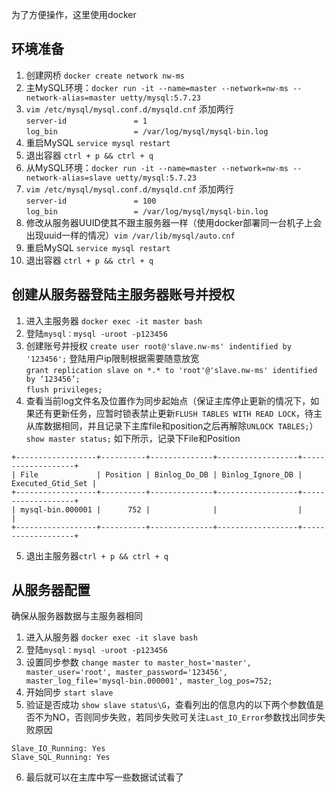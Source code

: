 为了方便操作，这里使用docker
## 环境准备
1. 创建网桥 `docker create network nw-ms`  
2. 主MySQL环境：`docker run -it --name=master --network=nw-ms --network-alias=master uetty/mysql:5.7.23`  
3.  `vim /etc/mysql/mysql.conf.d/mysqld.cnf`  添加两行  
 ` server-id               = 1 `  
 ` log_bin                 = /var/log/mysql/mysql-bin.log `  
4. 重启MySQL `service mysql restart` 
5. 退出容器    `ctrl + p && ctrl + q`  
6. 从MySQL环境：`docker run -it --name=master --network=nw-ms --network-alias=slave uetty/mysql:5.7.23`  
7.   `vim /etc/mysql/mysql.conf.d/mysqld.cnf`  添加两行  
` server-id               = 100 `  
` log_bin                 = /var/log/mysql/mysql-bin.log `  
8. 修改从服务器UUID使其不跟主服务器一样（使用docker部署同一台机子上会出现uuid一样的情况）`vim /var/lib/mysql/auto.cnf`  
9. 重启MySQL `service mysql restart` 
10. 退出容器 `ctrl + p && ctrl + q`  
## 创建从服务器登陆主服务器账号并授权
1. 进入主服务器 `docker exec -it master bash`  
2. 登陆`mysql：mysql -uroot -p123456`  
3. 创建账号并授权
`create user root@'slave.nw-ms' indentified by '123456';`  登陆用户ip限制根据需要随意放宽  
`grant replication slave on *.* to 'root'@'slave.nw-ms' identified by ‘123456’;`  
`flush privileges;`
4. 查看当前log文件名及位置作为同步起始点（保证主库停止更新的情况下，如果还有更新任务，应暂时锁表禁止更新`FLUSH TABLES WITH READ LOCK`，待主从库数据相同，并且记录下主库file和position之后再解除`UNLOCK TABLES;`）
`show master status;` 如下所示，记录下File和Position
```
+------------------+----------+--------------+------------------+-------------------+
| File             | Position | Binlog_Do_DB | Binlog_Ignore_DB | Executed_Gtid_Set |
+------------------+----------+--------------+------------------+-------------------+
| mysql-bin.000001 |      752 |              |                  |                   |
+------------------+----------+--------------+------------------+-------------------+
```
5. 退出主服务器`ctrl + p && ctrl + q`  
## 从服务器配置
确保从服务器数据与主服务器相同
1. 进入从服务器 `docker exec -it slave bash`  
2. 登陆`mysql：mysql -uroot -p123456`  
3. 设置同步参数 `change master to master_host='master', master_user='root', master_password='123456', master_log_file='mysql-bin.000001', master_log_pos=752;`  
4. 开始同步 `start slave`  
5. 验证是否成功 `show slave status\G`，查看列出的信息内的以下两个参数值是否不为NO，否则同步失败，若同步失败可关注`Last_IO_Error`参数找出同步失败原因
```
Slave_IO_Running: Yes  
Slave_SQL_Running: Yes  
```
6. 最后就可以在主库中写一些数据试试看了
